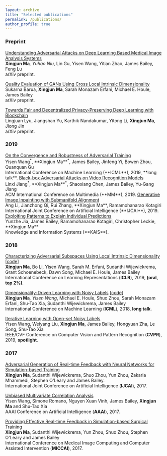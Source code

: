 ```yaml
---
layout: archive
title: "Selected publications"
permalink: /publications/
author_profile: true
---
```


### Preprint

<a href="https://arxiv.org/abs/1907.10456" target="_blank">Understanding Adversarial Attacks on Deep Learning Based Medical Image Analysis Systems</a><br/>
**Xingjun Ma**<sup>*</sup>, Yuhao Niu<sup>*</sup>, Lin Gu, Yisen Wang, Yitian Zhao, James Bailey, Feng Lu <br/>arXiv preprint.


<a href="https://arxiv.org/abs/1905.00643" target="_blank">Quality Evaluation of GANs Using Cross Local Intrinsic Dimensionality</a><br/>
Sukarna Barua, **Xingjun Ma**, Sarah Monazam Erfani, Michael E. Houle, James Bailey <br/>arXiv preprint.

<a href="https://arxiv.org/abs/1906.01167" target="_blank">Towards Fair and Decentralized Privacy-Preserving Deep Learning with Blockchain</a><br/>
Lingjuan Lyu, Jiangshan Yu, Karthik Nandakumar, Yitong Li, **Xingjun Ma**, Jiong Jin <br/>arXiv preprint.


### 2019

<a href="http://proceedings.mlr.press/v97/wang19i/wang19i.pdf" target="_blank">
On the Convergence and Robustness of Adversarial Training</a><br/>
Yisen Wang<sup>*</sup>, **Xingjun Ma**<sup>*</sup>, James Bailey, Jinfeng Yi, Bowen Zhou, Quanquan Gu<br/>
International Conference on Machine Learning (**ICML**), 2019, **long talk**.

<!--
Symmetric Cross Entropy for Robust Learning with Noisy Labels<br/>
Yisen Wang<sup>*</sup>, **Xingjun Ma**<sup>*</sup>, Zaiyi Chen, Yuan Luo, Jinfeng Yi, James Bailey<br/>
International Conference on Computer Vision (**ICCV**), 2019.
-->

<a href="https://arxiv.org/abs/1904.05181" target="_blank">
Black-box Adversarial Attacks on Video Recognition Models</a><br/>
Linxi Jiang<sup>*</sup>, **Xingjun Ma**<sup>*</sup>, Shaoxiang Chen, James Bailey, Yu-Gang Jiang<br/>
ACM International Conference on Multimedia (**MM**), 2019.

<a href="http://arxiv.org/abs/1908.00211" target="_blank">
Generative Image Inpainting with Submanifold Alignment</a><br/>
Ang Li, Jianzhong Qi, Rui Zhang, **Xingjun Ma**, Ramamohanarao Kotagiri<br/>
International Joint Conference on Artificial Intelligence (**IJCAI**), 2019.

<a href="https://people.eng.unimelb.edu.au/baileyj/papers/KAIS2019.pdf" target="_blank"> 
Exploiting Patterns to Explain Individual Predictions</a><br/>
Yunzhe Jia, James Bailey, Ramamohanarao Kotagiri, Christopher Leckie, **Xingjun Ma**<br/>
Knowledge and Information Systems (**KAIS**).

<!-- 
<a href="https://minerva-access.unimelb.edu.au/bitstream/handle/11343/219680/Machine%20Learning%20with%20Adversarial%20Perturbations%20and%20Noisy%20Labels.pdf?sequence=1&isAllowed=y" target="_blank">Machine Learning with Adversarial Perturbations and Noisy Labels</a><br/>
Xingjun Ma, PhD thesis.
-->

### 2018

<a href="https://arxiv.org/pdf/1801.02613.pdf" target="_blank">Characterizing Adversarial Subspaces Using Local Intrinsic Dimensionality</a> [<a href="https://github.com/xingjunm/lid_adversarial_subspace_detection" target="_blank">code</a>]<br/>
**Xingjun Ma**, Bo Li, Yisen Wang, Sarah M. Erfani, Sudanthi Wijewickrema,  Grant Schoenebeck, Dawn Song, Michael E. Houle, James Bailey<br/>
International Conference on Learning Representations (**ICLR**), 2019, **(oral, top 2%)**.


<a href="https://arxiv.org/pdf/1806.02612.pdf" target="_blank">Dimensionality-Driven Learning with Noisy Labels</a> [<a href="https://github.com/xingjunm/dimensionality-driven-learning" target="_blank">code</a>]<br/>
**Xingjun Ma**<sup>*</sup>, Yisen Wang<sup>*</sup>, Michael E. Houle, Shuo Zhou, Sarah Monazam Erfani, Shu-Tao Xia, Sudanthi Wijewickrema, James Bailey<br/>
International Conference on Machine Learning (**ICML**), 2018, **long talk**.

<a href="https://arxiv.org/pdf/1804.00092.pdf" target="_blank">Iterative Learning with Open-set Noisy Labels</a><br/>
Yisen Wang, Weiyang Liu, **Xingjun Ma**, James Bailey,  Hongyuan  Zha, Le Song, Shu-Tao Xia<br/>
IEEE/CVF Conference on Computer Vision and Pattern Recognition (**CVPR**), 2019, **spotlight**.

<!-- 
<a href="https://people.eng.unimelb.edu.au/baileyj/papers/AIED2018.pdf" target="_blank">Providing Automated Real-Time Technical Feedback for Virtual Reality Based Surgical Training: Is the Simpler the Better?</a><br/>
Sudanthi Wijewickrema, **Xingjun Ma**, Patorn Piromchai, Robert Briggs, James Bailey, Gregor Kennedy and Stephen O'Learybr/>
International Conference on Artificial Intelligence in Education (**AIED**), 2018


<a href="https://people.eng.unimelb.edu.au/baileyj/papers/CBMS_2018_final.pdf" target="_blank">Development and Validation of a Virtual Reality Tutor to Teach Clinically Oriented Surgical Anatomy of the Ear</a><br/>
Sudanthi Wijewickrema, Bridget Copson, **Xingjun Ma**, Robert Briggs, James Bailey, Gregor Kennedy and Stephen O'Leary<br/> 
International Symposium on Computer-Based Medical Systems (**CBMS**), 2018
-->


### 2017

<a href="https://arxiv.org/pdf/1703.01460.pdf" target="_blank">Adversarial Generation of Real-time Feedback with Neural Networks for Simulation-based Training</a><br/> 
**Xingjun Ma**, Sudanthi Wijewickrema, Shuo Zhou, Yun Zhou, Zakaria Mhammedi, Stephen O'Leary and James Bailey.<br/>
International Joint Conference on Artificial Intelligence (**IJCAI**), 2017.

<a href="http://people.eng.unimelb.edu.au/baileyj/papers/AAAI_17_CR.pdf" target="_blank">Unbiased Multivariate Correlation Analysis</a><br/> 
Yisen Wang, Simone Romano, Nguyen Xuan Vinh, James Bailey, **Xingjun Ma** and Shu-Tao Xia<br/> 
AAAI Conference on Artificial Intelligence (**AAAI**), 2017.

<a href="https://arxiv.org/pdf/1703.01460.pdf" target="_blank">Providing Effective Real-time Feedback in Simulation-based Surgical Training</a><br/> 
**Xingjun Ma**, Sudanthi Wijewickrema, Yun Zhou, Shuo Zhou, Stephen O'Leary and James Bailey<br/> 
International Conference on Medical Image Computing and Computer Assisted Intervention (**MICCAI**), 2017.


<!-- 
<a href="http://people.eng.unimelb.edu.au/baileyj/papers/cbms-2017-2.pdf" target="_blank">Simulation for Training Cochlear Implant Electrode Insertion</a><br/>
**Xingjun Ma**, Sudanthi Wijewickremay, Yun Zhou, Bridget Copson, James Bailey, Gregor Kennedy and Stephen O'Leary<br/>
International Symposium on Computer-Based Medical Systems (**CBMS**), 2017


<a href="http://people.eng.unimelb.edu.au/baileyj/papers/cbms-2017-1.pdf" target="_blank">Design and Evaluation of a Virtual Reality Simulation Module for Training Advanced Temporal Bone Surgery</a><br/>
Sudanthi Wijewickremay, Bridget Copson, Yun Zhou, **Xingjun Ma**, Robert Briggs, James Bailey, Gregor Kennedy and Stephen O'Leary<br/>
International Symposium on Computer-Based Medical Systems (**CBMS**), 2017


<a href="https://arxiv.org/pdf/1705.04683.pdf" target="_blank">Feedback Techniques in Computer-Based Simulation Training: A Survey</a><br/>
Sudanthi Wijewickrema, **Xingjun Ma**, James Bailey, Gregor Kennedy and Stephen O'Leary<br/>
arXiv preprint

2016
-----
<a href="https://arxiv.org/pdf/1703.01468.pdf" target="_blank">Finding Influentials in Twitter: A Temporal Influence Ranking Model</a><br/>
**Xingjun Ma**, Chunping Li, James Bailey and Sudanthi Wijewickrema<br/>
Australasian Data Mining (**AusDM**), 2016 
-->

